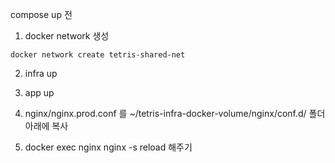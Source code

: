 compose up 전

1. docker network 생성
```
docker network create tetris-shared-net
```

2. infra up

3. app up

4. nginx/nginx.prod.conf 를 ~/tetris-infra-docker-volume/nginx/conf.d/ 폴더 아래에 복사

5. docker exec nginx nginx -s reload 해주기

